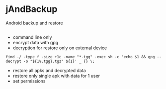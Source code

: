 # jAndBackup
Android backup and restore

##
- command line only
- encrypt data with gpg
- decryption for restore only on external device

```find ./ -type f -size +1c -name "*.tgg" -exec sh -c 'echo $1 && gpg --decrypt -o "${1%.tgg}.tgz" ${1}' _ {} \;```
- restore all apks and decrypted data
- restore only single apk with data for 1 user
- set permissions
